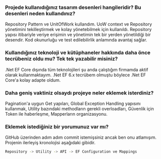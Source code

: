 
### Projede kullanıdığınız tasarım desenleri hangileridir? Bu desenleri neden kullandınız?

Repository Pattern ve UnitOfWork kullandım. UoW context ve Repository yönetimini tekilleştirmek ve kolay yönetebilmek için kullanıldı. Repository yapısı itibariyle veriye erişimin ve yönetimin tek bir yerden yönetildiği bir desendir. Kod okunurluğu ve test edilebilirlik anlamında avantaj sağlar.

### Kullandığınız teknoloji ve kütüphaneler hakkında daha önce tecrübeniz oldu mu? Tek tek yazabilir misiniz?

.Net EF Core dışında tüm teknolojileri şu anda çalıştığım firmamda aktif olarak kullanmaktayım. .Net EF 6.x tecrübem olmuştu böylece .Net EF Core'a kolay adapte oldum.

### Daha geniş vaktiniz olsaydı projeye neler eklemek isterdiniz?

Pagination'a uygun Get yapıları, Global Exception Handling yapısını kullanmak, Utility bazındaki methodların gerekli overloadları, Güvenlik için Token ile haberleşme, Mapperların organizasyonu.

### Eklemek istediğiniz bir yorumunuz var mı? 

GitHub üzerinden adım adım commit istemişsiniz ancak ben onu atlamışım. Projenin ilerleyiş kronolojisi aşağıdaki gibidir.
```bash
Repository -> Utility -> API -> EF Configuration ve Mappings
